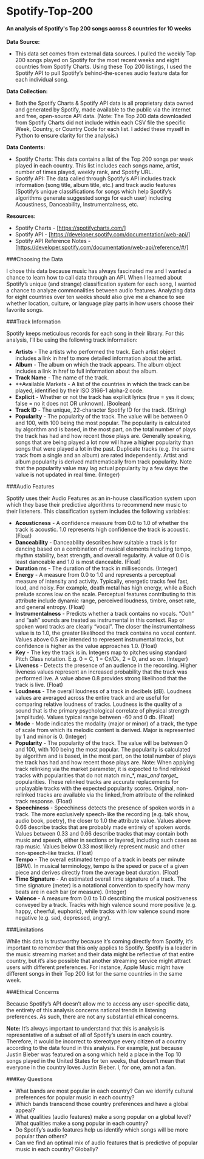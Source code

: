 # Spotify-Top-200
#### An analysis of Spotify's Top 200 songs across 8 countries for 10 weeks

**Data Source:**

* This data set comes from external data sources. I pulled the weekly Top 200 songs played on Spotify for the most recent weeks and eight countries from Spotify Charts. Using these Top 200 listings, I used the Spotify API to pull Spotify’s behind-the-scenes audio feature data for each individual song.

**Data Collection:**

* Both the Spotify Charts & Spotify API data is all proprietary data owned and generated by Spotify, made available to the public via the internet and free, open-source API data. (Note: The Top 200 data downloaded from Spotify Charts did not include within each CSV file the specific Week, Country, or Country Code for each list. I added these myself in Python to ensure clarity for the analysis.)

**Data Contents:**
*	Spotify Charts: This data contains a list of the Top 200 songs per week played in each country. This list includes each songs name, artist, number of times played, weekly rank, and Spotify URL.
*	Spotify API: The data called through Spotify’s API includes track information (song title, album title, etc.) and track audio features (Spotify’s unique classifications for songs which help Spotify’s algorithms generate suggested songs for each user) including Acoustiness, Danceability, Instrumentalness, etc.
        
**Resources:**
*	Spotify Charts - [https://spotifycharts.com/]
*	Spotify API - [https://developer.spotify.com/documentation/web-api/]
*	Spotify API Reference Notes - [https://developer.spotify.com/documentation/web-api/reference/#/]


###Choosing the Data

I chose this data because music has always fascinated me and I wanted a chance to learn how to call data through an API. When I learned about Spotify’s unique (and strange) classification system for each song, I wanted a chance to analyze commonalities between audio features. Analyzing data for eight countries over ten weeks should also give me a chance to see whether location, culture, or language play parts in how users choose their favorite songs.


###Track Information

Spotify keeps meticulous records for each song in their library. For this analysis, I’ll be using the following track information:
*	**Artists** - The artists who performed the track. Each artist object includes a link in href to more detailed information about the artist.
* **Album** - The album on which the track appears. The album object includes a link in href to full information about the album.
* **Track Name** - The name of the track.
* **Available Markets - A list of the countries in which the track can be played, identified by their ISO 3166-1 alpha-2 code.
* **Explicit** - Whether or not the track has explicit lyrics (true = yes it does; false = no it does not OR unknown). (Boolean)
* **Track ID** - The unique, 22-character Spotify ID for the track. (String)
* **Popularity** - The popularity of the track. The value will be between 0 and 100, with 100 being the most popular. The popularity is calculated by algorithm and is based, in the most part, on the total number of plays the track has had and how recent those plays are. Generally speaking, songs that are being played a lot now will have a higher popularity than songs that were played a lot in the past. Duplicate tracks (e.g. the same track from a single and an album) are rated independently. Artist and album popularity is derived mathematically from track popularity. Note that the popularity value may lag actual popularity by a few days: the value is not updated in real time.  (Integer)


###Audio Features

Spotify uses their Audio Features as an in-house classification system upon which they base their predictive algorithms to recommend new music to their listeners. This classification system includes the following variables:
* **Acousticness** - A confidence measure from 0.0 to 1.0 of whether the track is acoustic. 1.0 represents high confidence the track is acoustic. (Float)
* **Danceability** - Danceability describes how suitable a track is for dancing based on a combination of musical elements including tempo, rhythm stability, beat strength, and overall regularity. A value of 0.0 is least danceable and 1.0 is most danceable. (Float)
* **Duration** ms - The duration of the track in milliseconds. (Integer)
* **Energy** - A measure from 0.0 to 1.0 and represents a perceptual measure of intensity and activity. Typically, energetic tracks feel fast, loud, and noisy. For example, death metal has high energy, while a Bach prelude scores low on the scale. Perceptual features contributing to this attribute include dynamic range, perceived loudness, timbre, onset rate, and general entropy. (Float)
* **Instrumentalness** - Predicts whether a track contains no vocals. “Ooh” and “aah” sounds are treated as instrumental in this context. Rap or spoken word tracks are clearly “vocal”. The closer the instrumentalness value is to 1.0, the greater likelihood the track contains no vocal content. Values above 0.5 are intended to represent instrumental tracks, but confidence is higher as the value approaches 1.0. (Float)
* **Key** - The key the track is in. Integers map to pitches using standard Pitch Class notation. E.g. 0 = C, 1 = C♯/D♭, 2 = D, and so on. (Integer)
* **Liveness** - Detects the presence of an audience in the recording. Higher liveness values represent an increased probability that the track was performed live. A value above 0.8 provides strong likelihood that the track is live. (Float)
* **Loudness** - The overall loudness of a track in decibels (dB). Loudness values are averaged across the entire track and are useful for comparing relative loudness of tracks. Loudness is the quality of a sound that is the primary psychological correlate of physical strength (amplitude). Values typical range between -60 and 0 db. (Float)
* **Mode** - Mode indicates the modality (major or minor) of a track, the type of scale from which its melodic content is derived. Major is represented by 1 and minor is 0. (Integer)
* **Popularity** - The popularity of the track. The value will be between 0 and 100, with 100 being the most popular. The popularity is calculated by algorithm and is based, in the most part, on the total number of plays the track has had and how recent those plays are. Note: When applying track relinking via the market parameter, it is expected to find relinked tracks with popularities that do not match min_*, max_*and target_* popularities. These relinked tracks are accurate replacements for unplayable tracks with the expected popularity scores. Original, non-relinked tracks are available via the linked_from attribute of the relinked track response. (Float)
* **Speechiness** - Speechiness detects the presence of spoken words in a track. The more exclusively speech-like the recording (e.g. talk show, audio book, poetry), the closer to 1.0 the attribute value. Values above 0.66 describe tracks that are probably made entirely of spoken words. Values between 0.33 and 0.66 describe tracks that may contain both music and speech, either in sections or layered, including such cases as rap music. Values below 0.33 most likely represent music and other non-speech-like tracks. (Float)
* **Tempo** - The overall estimated tempo of a track in beats per minute (BPM). In musical terminology, tempo is the speed or pace of a given piece and derives directly from the average beat duration. (Float)
* **Time Signature** - An estimated overall time signature of a track. The time signature (meter) is a notational convention to specify how many beats are in each bar (or measure). (Integer)
* **Valence** - A measure from 0.0 to 1.0 describing the musical positiveness conveyed by a track. Tracks with high valence sound more positive (e.g. happy, cheerful, euphoric), while tracks with low valence sound more negative (e.g. sad, depressed, angry).


###Limitations

While this data is trustworthy because it’s coming directly from Spotify, it’s important to remember that this only applies to Spotify. Spotify is a leader in the music streaming market and their data might be reflective of that entire country, but it’s also possible that another streaming service might attract users with different preferences. For instance, Apple Music might have different songs in their Top 200 list for the same countries in the same week.


###Ethical Concerns

Because Spotify’s API doesn’t allow me to access any user-specific data, the entirety of this analysis concerns national trends in listening preferences. As such, there are not any substantial ethical concerns.

**Note:** It’s always important to understand that this is analysis is representative of a subset of all of Spotify’s users in each country. Therefore, it would be incorrect to stereotype every citizen of a country according to the data found in this analysis. For example, just because Justin Bieber was featured on a song which held a place in the Top 10 songs played in the United States for ten weeks, that doesn’t mean that everyone in the country loves Justin Bieber. I, for one, am not a fan.

###Key Questions
* What bands are most popular in each country? Can we identify cultural preferences for popular music in each country?
* Which bands transcend those country preferences and have a global appeal?
* What qualities (audio features) make a song popular on a global level? What qualities make a song popular in each country?
* Do Spotify’s audio features help us identify which songs will be more popular than others?
* Can we find an optimal mix of audio features that is predictive of popular music in each country? Globally?
